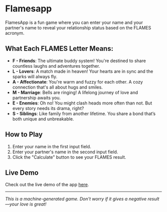 # Flamesapp

FlamesApp is a fun game where you can enter your name and your partner's name to reveal your relationship status based on the FLAMES acronym.

## What Each FLAMES Letter Means:
- **F - Friends**: The ultimate buddy system! You're destined to share countless laughs and adventures together.
- **L - Lovers**: A match made in heaven! Your hearts are in sync and the sparks will always fly.
- **A - Affectionate**: You're warm and fuzzy for each other. A cozy connection that's all about hugs and smiles.
- **M - Marriage**: Bells are ringing! A lifelong journey of love and partnership awaits you.
- **E - Enemies**: Oh no! You might clash heads more often than not. But every story needs its drama, right?
- **S - Siblings**: Like family from another lifetime. You share a bond that’s both unique and unbreakable.

## How to Play
1. Enter your name in the first input field.
2. Enter your partner's name in the second input field.
3. Click the "Calculate" button to see your FLAMES result.

## Live Demo
Check out the live demo of the app [here](https://flamesapp-zeta.vercel.app/).

---

*This is a machine-generated game. Don't worry if it gives a negative result—your love is great!*


